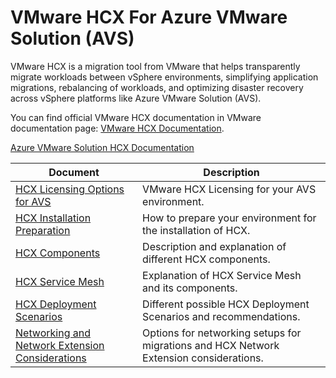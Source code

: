 # VMware HCX For Azure VMware Solution (AVS)

VMware HCX is a migration tool from VMware that helps transparently migrate workloads between vSphere environments, simplifying application migrations, rebalancing of workloads, and optimizing disaster recovery across vSphere platforms like Azure VMware Solution (AVS).

You can find official VMware HCX documentation in VMware documentation page: [VMware HCX Documentation](https://docs.vmware.com/en/VMware-HCX/index.html).

[Azure VMware Solution HCX Documentation](https://learn.microsoft.com/en-us/azure/azure-vmware/install-vmware-hcx)

| Document | Description |
|----------|-------------|
| [HCX Licensing Options for AVS](hcxlicensingoptions.md) | VMware HCX Licensing for your AVS environment. |
| [HCX Installation Preparation](hcxinstallprep.md) | How to prepare your environment for the installation of HCX. |
| [HCX Components](hcxcomponents.md) | Description and explanation of different HCX components. |
| [HCX Service Mesh](hcx-servicemesh.md) | Explanation of HCX Service Mesh and its components. |
| [HCX Deployment Scenarios](hcx-deployment.md) | Different possible HCX Deployment Scenarios and recommendations. |
| [Networking and Network Extension Considerations](netextconsiderations.md) | Options for networking setups for migrations and HCX Network Extension considerations. |

